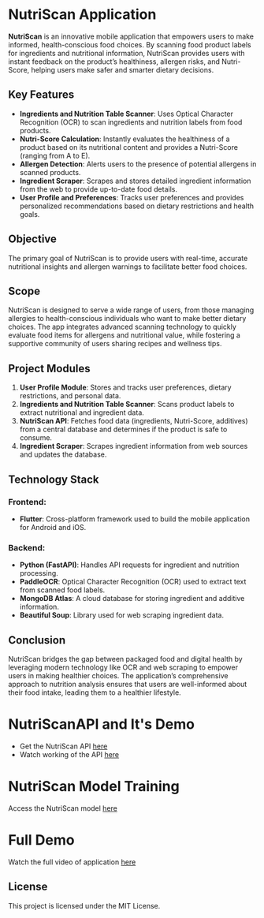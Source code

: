 # NutriScan Application

**NutriScan** is an innovative mobile application that empowers users to make informed, health-conscious food choices. By scanning food product labels for ingredients and nutritional information, NutriScan provides users with instant feedback on the product’s healthiness, allergen risks, and Nutri-Score, helping users make safer and smarter dietary decisions.

## Key Features
- **Ingredients and Nutrition Table Scanner**: Uses Optical Character Recognition (OCR) to scan ingredients and nutrition labels from food products.
- **Nutri-Score Calculation**: Instantly evaluates the healthiness of a product based on its nutritional content and provides a Nutri-Score (ranging from A to E).
- **Allergen Detection**: Alerts users to the presence of potential allergens in scanned products.
- **Ingredient Scraper**: Scrapes and stores detailed ingredient information from the web to provide up-to-date food details.
- **User Profile and Preferences**: Tracks user preferences and provides personalized recommendations based on dietary restrictions and health goals.
  
## Objective
The primary goal of NutriScan is to provide users with real-time, accurate nutritional insights and allergen warnings to facilitate better food choices.

## Scope
NutriScan is designed to serve a wide range of users, from those managing allergies to health-conscious individuals who want to make better dietary choices. The app integrates advanced scanning technology to quickly evaluate food items for allergens and nutritional value, while fostering a supportive community of users sharing recipes and wellness tips.

## Project Modules
1. **User Profile Module**: Stores and tracks user preferences, dietary restrictions, and personal data.
2. **Ingredients and Nutrition Table Scanner**: Scans product labels to extract nutritional and ingredient data.
3. **NutriScan API**: Fetches food data (ingredients, Nutri-Score, additives) from a central database and determines if the product is safe to consume.
4. **Ingredient Scraper**: Scrapes ingredient information from web sources and updates the database.

## Technology Stack
### Frontend:
- **Flutter**: Cross-platform framework used to build the mobile application for Android and iOS.

### Backend:
- **Python (FastAPI)**: Handles API requests for ingredient and nutrition processing.
- **PaddleOCR**: Optical Character Recognition (OCR) used to extract text from scanned food labels.
- **MongoDB Atlas**: A cloud database for storing ingredient and additive information.
- **Beautiful Soup**: Library used for web scraping ingredient data.


## Conclusion
NutriScan bridges the gap between packaged food and digital health by leveraging modern technology like OCR and web scraping to empower users in making healthier choices. The application’s comprehensive approach to nutrition analysis ensures that users are well-informed about their food intake, leading them to a healthier lifestyle.

# NutriScanAPI and It's Demo

- Get the NutriScan API [here](https://github.com/shahyaksh/NutriScan-API) <br>
- Watch working of the API [here](https://drive.google.com/file/d/1x40lju3RnY4X-gbP00R4zvgIircnKc5G/view?usp=drive_link)

# NutriScan Model Training
Access the NutriScan model [here](https://github.com/shahyaksh/NutriScan-Model)

# Full Demo
Watch the full video of application [here](https://drive.google.com/file/d/1XL3nSaGOhTcGiCDLzhRyKHcaNAXea17H/view?usp=drive_link)

## License
This project is licensed under the MIT License.

